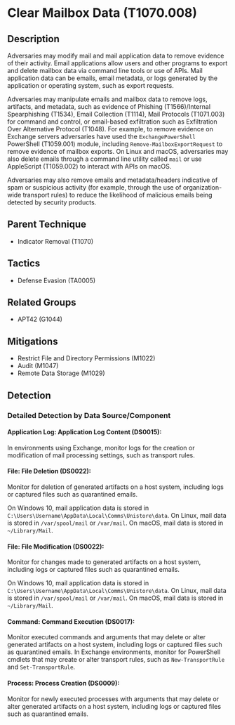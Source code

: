 # Clear Mailbox Data (T1070.008)

## Description
Adversaries may modify mail and mail application data to remove evidence of their activity. Email applications allow users and other programs to export and delete mailbox data via command line tools or use of APIs. Mail application data can be emails, email metadata, or logs generated by the application or operating system, such as export requests. 

Adversaries may manipulate emails and mailbox data to remove logs, artifacts, and metadata, such as evidence of Phishing (T1566)/Internal Spearphishing (T1534), Email Collection (T1114), Mail Protocols (T1071.003) for command and control, or email-based exfiltration such as Exfiltration Over Alternative Protocol (T1048). For example, to remove evidence on Exchange servers adversaries have used the ```ExchangePowerShell``` PowerShell (T1059.001) module, including ```Remove-MailboxExportRequest``` to remove evidence of mailbox exports. On Linux and macOS, adversaries may also delete emails through a command line utility called ```mail```  or use AppleScript (T1059.002) to interact with APIs on macOS.

Adversaries may also remove emails and metadata/headers indicative of spam or suspicious activity (for example, through the use of organization-wide transport rules) to reduce the likelihood of malicious emails being detected by security products.

## Parent Technique
- Indicator Removal (T1070)

## Tactics
- Defense Evasion (TA0005)

## Related Groups
- APT42 (G1044)

## Mitigations
- Restrict File and Directory Permissions (M1022)
- Audit (M1047)
- Remote Data Storage (M1029)

## Detection

### Detailed Detection by Data Source/Component
#### Application Log: Application Log Content (DS0015): 
In environments using Exchange, monitor logs for the creation or modification of mail processing settings, such as transport rules.

#### File: File Deletion (DS0022): 
Monitor for deletion of generated artifacts on a host system, including logs or captured files such as quarantined emails. 

On Windows 10, mail application data is stored in ```C:\Users\Username\AppData\Local\Comms\Unistore\data```. On Linux, mail data is stored in ```/var/spool/mail``` or ```/var/mail```. On macOS, mail data is stored in ```~/Library/Mail```.

#### File: File Modification (DS0022): 
Monitor for changes made to generated artifacts on a host system, including logs or captured files such as quarantined emails. 

On Windows 10, mail application data is stored in ```C:\Users\Username\AppData\Local\Comms\Unistore\data```. On Linux, mail data is stored in ```/var/spool/mail``` or ```/var/mail```. On macOS, mail data is stored in ```~/Library/Mail```.

#### Command: Command Execution (DS0017): 
Monitor executed commands and arguments that may delete or alter generated artifacts on a host system, including logs or captured files such as quarantined emails. In Exchange environments, monitor for PowerShell cmdlets that may create or alter transport rules, such as `New-TransportRule` and `Set-TransportRule`.

#### Process: Process Creation (DS0009): 
Monitor for newly executed processes with arguments that may delete or alter generated artifacts on a host system, including logs or captured files such as quarantined emails.


